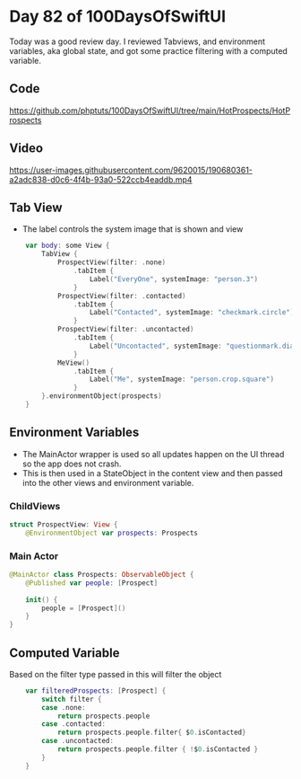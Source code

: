 # Day 82 of 100DaysOfSwiftUI

Today was a good review day. I reviewed Tabviews, and environment variables, aka global state, and got some practice filtering with a computed variable.

## Code

https://github.com/phptuts/100DaysOfSwiftUI/tree/main/HotProspects/HotProspects

## Video

https://user-images.githubusercontent.com/9620015/190680361-a2adc838-d0c6-4f4b-93a0-522ccb4eaddb.mp4


## Tab View

- The label controls the system image that is shown and view

```swift
    var body: some View {
        TabView {
            ProspectView(filter: .none)
                .tabItem {
                    Label("EveryOne", systemImage: "person.3")
                }
            ProspectView(filter: .contacted)
                .tabItem {
                    Label("Contacted", systemImage: "checkmark.circle")
                }
            ProspectView(filter: .uncontacted)
                .tabItem {
                    Label("Uncontacted", systemImage: "questionmark.diamond")
                }
            MeView()
                .tabItem {
                    Label("Me", systemImage: "person.crop.square")
                }
        }.environmentObject(prospects)
    }
```

## Environment Variables

- The MainActor wrapper is used so all updates happen on the UI thread so the app does not crash.
- This is then used in a StateObject in the content view and then passed into the other views and environment variable.

### ChildViews
```swift
struct ProspectView: View {
    @EnvironmentObject var prospects: Prospects

```

### Main Actor

```swift
@MainActor class Prospects: ObservableObject {
    @Published var people: [Prospect]
    
    init() {
        people = [Prospect]()
    }
}
```


## Computed Variable

Based on the filter type passed in this will filter the object

```swift
    var filteredProspects: [Prospect] {
        switch filter {
        case .none:
            return prospects.people
        case .contacted:
            return prospects.people.filter{ $0.isContacted}
        case .uncontacted:
            return prospects.people.filter { !$0.isContacted }
        }
    }
